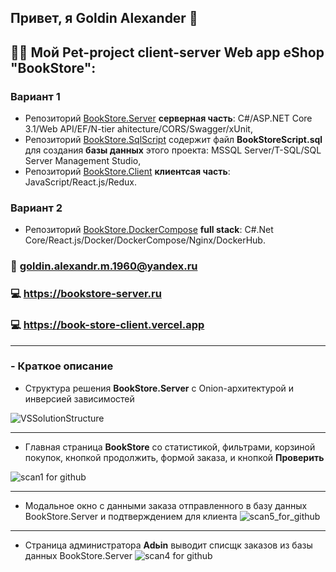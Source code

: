 ## Привет, я  Goldin Alexander :wave:

## :man_technologist: Мой Pet-project client-server Web app eShop "BookStore":  
 ### Вариант 1
- Репозиторий [BookStore.Server](https://github.com/GoldinAlexander/BookStore.Server) **серверная часть**: C#/ASP.NET Core 3.1/Web API/EF/N-tier ahitecture/CORS/Swagger/xUnit,
- Репозиторий [BookStore.SqlScript](https://github.com/GoldinAlexander/BookStore.SqlScript.git) содержит файл **BookStoreScript.sql** для создания **базы данных** этого проекта: MSSQL Server/T-SQL/SQL Server Management Studio,
- Репозиторий [BookStore.Client](https://github.com/GoldinAlexander/BookStore.Client) **клиентсая часть**: JavaScript/React.js/Redux.
 ### Вариант 2
- Репозиторий [BookStore.DockerCompose](https://github.com/GoldinAlexander/BookStore.DockerCompose.git) **full stack**:
C#.Net Core/React.js/Docker/DockerCompose/Nginx/DockerHub.
### :email: goldin.alexandr.m.1960@yandex.ru
### :computer: https://bookstore-server.ru
### :computer: https://book-store-client.vercel.app


___
### - Краткое описание
* Структура решения **BookStore.Server** с Onion-архитектурой и инверсией зависимостей 
 
![VSSolutionStructure](https://user-images.githubusercontent.com/75939181/164613381-fc99307b-abd0-469e-b874-508f09d0efc0.JPG)
_____
* Главная страница **BookStore** со статистикой, фильтрами, корзиной покупок, кнопкой продолжить, формой заказа, и кнопкой **Проверить**

![scan1 for github](https://user-images.githubusercontent.com/75939181/161836623-1c1c30ce-17a5-4ead-9552-9a42d92efc4a.JPG)
___
* Модальное окно с данными заказа отправленного в базу данных BookStore.Server и подтверждением для клиента 
![scan5_for_github](https://user-images.githubusercontent.com/75939181/162013676-4c738ec0-0e59-4d8f-a0b0-9290e83bc60a.JPG)
___
- Страница администратора **Adьin** выводит списщк заказов из базы данных BookStore.Server
![scan4 for github](https://user-images.githubusercontent.com/75939181/162012806-285f6e7a-7f62-4489-9111-357e3c9516a8.JPG)

